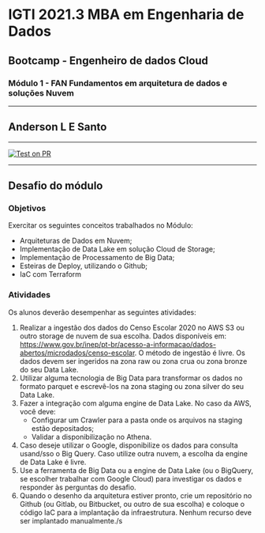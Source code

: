 # IGTI 2021.3 MBA em Engenharia de Dados
## Bootcamp - Engenheiro de dados Cloud
### Módulo 1 - FAN Fundamentos em arquitetura de dados e soluções Nuvem
***
## Anderson L E Santo  
***
[![Test on PR](https://github.com/andersonesanto/igti-2021-3-ALES-engenheiro-dados-cloud-mod1-desafio/actions/workflows/test.yaml/badge.svg)](https://github.com/andersonesanto/igti-2021-3-ALES-engenheiro-dados-cloud-mod1-desafio/actions/workflows/test.yaml)
***
## Desafio do módulo
### Objetivos
Exercitar os seguintes conceitos trabalhados no Módulo:
- Arquiteturas de Dados em Nuvem;
- Implementação de Data Lake em solução Cloud de Storage;
- Implementação de Processamento de Big Data;
- Esteiras de Deploy, utilizando o Github;
- IaC com Terraform  
### Atividades  
Os alunos deverão desempenhar as seguintes atividades:
1. Realizar a ingestão dos dados do Censo Escolar 2020 no AWS S3 ou outro storage de nuvem de sua escolha. Dados disponíveis em: https://www.gov.br/inep/pt-br/acesso-a-informacao/dados-abertos/microdados/censo-escolar. O método de ingestão é livre. Os dados devem ser ingeridos na zona raw ou zona crua ou zona bronze do seu Data Lake.  
2. Utilizar alguma tecnologia de Big Data para transformar os dados no formato parquet e escrevê-los na zona staging ou zona silver do seu Data Lake.  
3. Fazer a integração com alguma engine de Data Lake. No caso da AWS, você deve:  
    - Configurar um Crawler para a pasta onde os arquivos na staging estão depositados;
    - Validar a disponibilização no Athena.
4. Caso deseje utilizar o Google, disponibilize os dados para consulta usand/sso o Big Query. Caso utilize outra nuvem, a escolha da engine de Data Lake é livre.
5. Use a ferramenta de Big Data ou a engine de Data Lake (ou o BigQuery, se escolher trabalhar com Google Cloud) para investigar os dados e responder às perguntas do desafio.
6. Quando o desenho da arquitetura estiver pronto, crie um repositório no Github (ou Gitlab, ou Bitbucket, ou outro de sua escolha) e coloque o código IaC para a implantação da infraestrutura. Nenhum recurso deve ser implantado manualmente./s